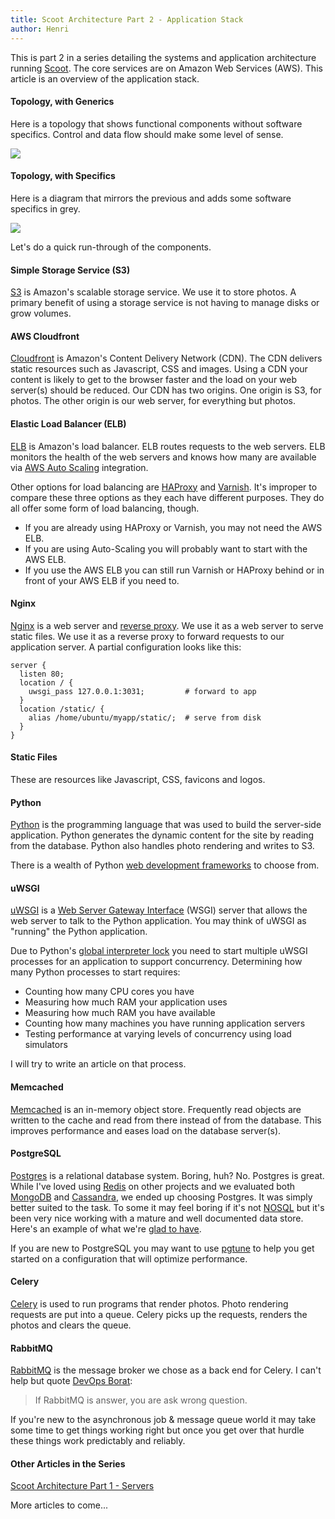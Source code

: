 ```yaml
---
title: Scoot Architecture Part 2 - Application Stack
author: Henri
---
```


This is part 2 in a series detailing the systems and application architecture
running [Scoot](http://scoot.io). The core services are on Amazon Web
Services (AWS). This article is an overview of the application stack.

#### Topology, with Generics

Here is a topology that shows functional components without software specifics.
Control and data flow should make some level of sense.

[![](/images/scoot-stack-small.png)](/images/scoot-stack.png)

#### Topology, with Specifics

Here is a diagram that mirrors the previous and adds some software specifics in
grey.

[![](/images/scoot-stack-specific-small.png)](/images/scoot-stack-specific.png)

Let's do a quick run-through of the components.

#### Simple Storage Service (S3)

[S3](http://aws.amazon.com/s3/) is Amazon's scalable storage service.
We use it to store photos. A primary benefit of using a storage service is not
having to manage disks or grow volumes.

#### AWS Cloudfront

[Cloudfront](http://aws.amazon.com/cloudfront/) is Amazon's Content Delivery
Network (CDN). The CDN delivers static resources such as Javascript, CSS and
images. Using a CDN your content is likely to get to the browser faster and the
load on your web server(s) should be reduced. Our CDN has two origins. One
origin is S3, for photos. The other origin is our web server, for everything but
photos.

#### Elastic Load Balancer (ELB)

[ELB](http://aws.amazon.com/elasticloadbalancing/) is Amazon's load balancer.
ELB routes requests to the web servers. ELB monitors the health of the web
servers and knows how many are available via [AWS
Auto Scaling](http://aws.amazon.com/autoscaling/) integration.

Other options for load balancing are [HAProxy](http://haproxy.1wt.eu/) and
[Varnish](https://www.varnish-cache.org/). It's improper to compare these three
options as they each have different purposes. They do all offer some form of
load balancing, though.

- If you are already using HAProxy or Varnish, you may not need the AWS ELB.
- If you are using Auto-Scaling you will probably want to start with the AWS
  ELB.
- If you use the AWS ELB you can still run Varnish or HAProxy behind or in
  front of your AWS ELB if you need to.

#### Nginx

[Nginx](http://wiki.nginx.org/Main) is a web server and [reverse
proxy](http://en.wikipedia.org/wiki/Reverse_proxy). We use it as a web server to
serve static files. We use it as a reverse proxy to forward requests to our
application server. A partial configuration looks like this:

```
server {
  listen 80;
  location / {
    uwsgi_pass 127.0.0.1:3031;         # forward to app
  }
  location /static/ {
    alias /home/ubuntu/myapp/static/;  # serve from disk
  }
}
```

#### Static Files

These are resources like Javascript, CSS, favicons and logos.

#### Python

[Python](http://www.python.org/) is the programming language that was used to
build the server-side application. Python generates the dynamic content for the
site by reading from the database. Python also handles photo rendering and writes to
S3.

There is a wealth of Python [web development
frameworks](http://wiki.python.org/moin/WebFrameworks) to choose from.

#### uWSGI

[uWSGI](http://projects.unbit.it/uwsgi/) is a
[Web Server Gateway Interface](http://en.wikipedia.org/wiki/Web_Server_Gateway_Interface)
(WSGI) server that allows the web server to talk to the Python application.
You may think of uWSGI as "running" the Python application.

Due to Python's [global interpreter
lock](http://en.wikipedia.org/wiki/Global_Interpreter_Lock) you need to start
multiple uWSGI processes for an application to support concurrency. Determining
how many Python processes to start requires:

- Counting how many CPU cores you have
- Measuring how much RAM your application uses
- Measuring how much RAM you have available
- Counting how many machines you have running application servers
- Testing performance at varying levels of concurrency using load simulators

I will try to write an article on that process.

#### Memcached

[Memcached](http://memcached.org/) is an in-memory object store. Frequently read
objects are written to the cache and read from there instead of from the
database. This improves performance and eases load on the database server(s).

#### PostgreSQL

[Postgres](http://www.postgresql.org/) is a relational database system. Boring,
huh? No. Postgres is great. While I've loved using [Redis](http://redis.io/) on
other projects and we evaluated both [MongoDB](http://www.mongodb.org/) and
[Cassandra](http://cassandra.apache.org/), we ended up choosing Postgres. It was
simply better suited to the task. To some it may feel boring if it's not
[NOSQL](https://en.wikipedia.org/wiki/NoSQL) but it's been very nice working with
a mature and well documented data store. Here's an example of what we're [glad
to have](http://www.postgresql.org/docs/9.2/static/textsearch-intro.html).

If you are new to PostgreSQL you may want to use
[pgtune](http://pgfoundry.org/projects/pgtune/)
to help you get started on a configuration that will optimize performance.

#### Celery

[Celery](http://www.celeryproject.org/) is used to run programs that render
photos. Photo rendering requests are put into a queue. Celery picks up the
requests, renders the photos and clears the queue.

#### RabbitMQ

[RabbitMQ](http://www.rabbitmq.com/) is the message broker we chose as a
back end for Celery. I can't help but quote
[DevOps Borat](https://twitter.com/DEVOPS_BORAT/status/163016374023761920):

> If RabbitMQ is answer, you are ask wrong question.

If you're new to the asynchronous job & message queue world it may take some
time to get things working right but once you get over that hurdle these things
work predictably and reliably.

#### Other Articles in the Series

[Scoot Architecture Part 1 - Servers](../scoot-servers/)

More articles to come...
